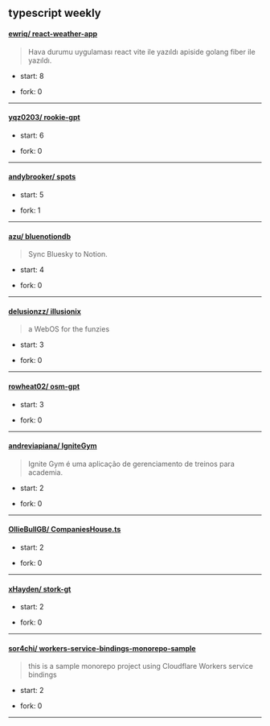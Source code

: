 ## typescript weekly

#### [ewriq/ react-weather-app](https://github.com/ewriq/react-weather-app)
>  Hava durumu uygulaması react vite ile yazıldı apiside golang fiber ile yazıldı.
+ start: 8
+ fork: 0
---
#### [yqz0203/ rookie-gpt](https://github.com/yqz0203/rookie-gpt)
>  
+ start: 6
+ fork: 0
---
#### [andybrooker/ spots](https://github.com/andybrooker/spots)
>  
+ start: 5
+ fork: 1
---
#### [azu/ bluenotiondb](https://github.com/azu/bluenotiondb)
>  Sync Bluesky to Notion.
+ start: 4
+ fork: 0
---
#### [delusionzz/ illusionix](https://github.com/delusionzz/illusionix)
>  a WebOS for the funzies 
+ start: 3
+ fork: 0
---
#### [rowheat02/ osm-gpt](https://github.com/rowheat02/osm-gpt)
>  
+ start: 3
+ fork: 0
---
#### [andreviapiana/ IgniteGym](https://github.com/andreviapiana/IgniteGym)
>  Ignite Gym é uma aplicação de gerenciamento de treinos para academia.
+ start: 2
+ fork: 0
---
#### [OllieBullGB/ CompaniesHouse.ts](https://github.com/OllieBullGB/CompaniesHouse.ts)
>  
+ start: 2
+ fork: 0
---
#### [xHayden/ stork-gt](https://github.com/xHayden/stork-gt)
>  
+ start: 2
+ fork: 0
---
#### [sor4chi/ workers-service-bindings-monorepo-sample](https://github.com/sor4chi/workers-service-bindings-monorepo-sample)
>  this is a sample monorepo project using Cloudflare Workers service bindings
+ start: 2
+ fork: 0
---